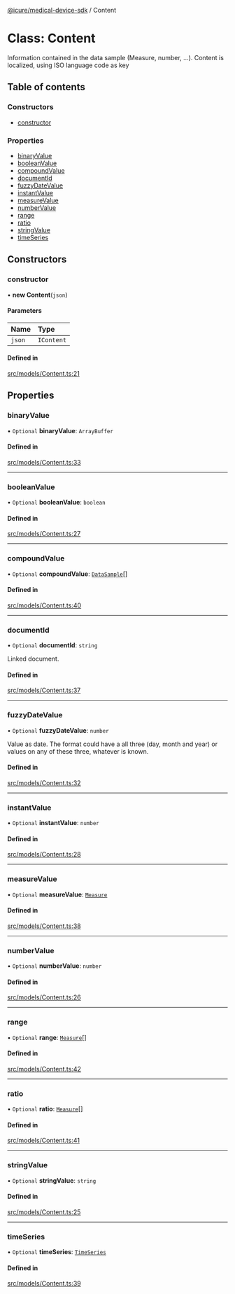 [@icure/medical-device-sdk](../modules.md) / Content

# Class: Content

Information contained in the data sample (Measure, number, ...). Content is localized, using ISO language code as key

## Table of contents

### Constructors

- [constructor](Content.md#constructor)

### Properties

- [binaryValue](Content.md#binaryvalue)
- [booleanValue](Content.md#booleanvalue)
- [compoundValue](Content.md#compoundvalue)
- [documentId](Content.md#documentid)
- [fuzzyDateValue](Content.md#fuzzydatevalue)
- [instantValue](Content.md#instantvalue)
- [measureValue](Content.md#measurevalue)
- [numberValue](Content.md#numbervalue)
- [range](Content.md#range)
- [ratio](Content.md#ratio)
- [stringValue](Content.md#stringvalue)
- [timeSeries](Content.md#timeseries)

## Constructors

### constructor

• **new Content**(`json`)

#### Parameters

| Name | Type |
| :------ | :------ |
| `json` | `IContent` |

#### Defined in

[src/models/Content.ts:21](https://github.com/icure/icure-medical-device-js-sdk/blob/e20bfa1/src/models/Content.ts#L21)

## Properties

### binaryValue

• `Optional` **binaryValue**: `ArrayBuffer`

#### Defined in

[src/models/Content.ts:33](https://github.com/icure/icure-medical-device-js-sdk/blob/e20bfa1/src/models/Content.ts#L33)

___

### booleanValue

• `Optional` **booleanValue**: `boolean`

#### Defined in

[src/models/Content.ts:27](https://github.com/icure/icure-medical-device-js-sdk/blob/e20bfa1/src/models/Content.ts#L27)

___

### compoundValue

• `Optional` **compoundValue**: [`DataSample`](DataSample.md)[]

#### Defined in

[src/models/Content.ts:40](https://github.com/icure/icure-medical-device-js-sdk/blob/e20bfa1/src/models/Content.ts#L40)

___

### documentId

• `Optional` **documentId**: `string`

Linked document.

#### Defined in

[src/models/Content.ts:37](https://github.com/icure/icure-medical-device-js-sdk/blob/e20bfa1/src/models/Content.ts#L37)

___

### fuzzyDateValue

• `Optional` **fuzzyDateValue**: `number`

Value as date. The format could have a all three (day, month and year) or values on any of these three, whatever is known.

#### Defined in

[src/models/Content.ts:32](https://github.com/icure/icure-medical-device-js-sdk/blob/e20bfa1/src/models/Content.ts#L32)

___

### instantValue

• `Optional` **instantValue**: `number`

#### Defined in

[src/models/Content.ts:28](https://github.com/icure/icure-medical-device-js-sdk/blob/e20bfa1/src/models/Content.ts#L28)

___

### measureValue

• `Optional` **measureValue**: [`Measure`](Measure.md)

#### Defined in

[src/models/Content.ts:38](https://github.com/icure/icure-medical-device-js-sdk/blob/e20bfa1/src/models/Content.ts#L38)

___

### numberValue

• `Optional` **numberValue**: `number`

#### Defined in

[src/models/Content.ts:26](https://github.com/icure/icure-medical-device-js-sdk/blob/e20bfa1/src/models/Content.ts#L26)

___

### range

• `Optional` **range**: [`Measure`](Measure.md)[]

#### Defined in

[src/models/Content.ts:42](https://github.com/icure/icure-medical-device-js-sdk/blob/e20bfa1/src/models/Content.ts#L42)

___

### ratio

• `Optional` **ratio**: [`Measure`](Measure.md)[]

#### Defined in

[src/models/Content.ts:41](https://github.com/icure/icure-medical-device-js-sdk/blob/e20bfa1/src/models/Content.ts#L41)

___

### stringValue

• `Optional` **stringValue**: `string`

#### Defined in

[src/models/Content.ts:25](https://github.com/icure/icure-medical-device-js-sdk/blob/e20bfa1/src/models/Content.ts#L25)

___

### timeSeries

• `Optional` **timeSeries**: [`TimeSeries`](TimeSeries.md)

#### Defined in

[src/models/Content.ts:39](https://github.com/icure/icure-medical-device-js-sdk/blob/e20bfa1/src/models/Content.ts#L39)
